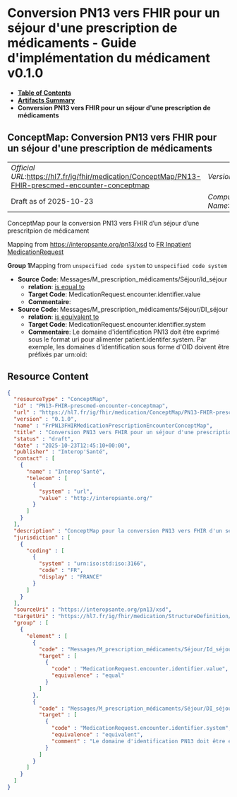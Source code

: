 # Conversion PN13 vers FHIR pour un séjour d'une prescription de médicaments - Guide d'implémentation du médicament v0.1.0

* [**Table of Contents**](toc.md)
* [**Artifacts Summary**](artifacts.md)
* **Conversion PN13 vers FHIR pour un séjour d'une prescription de médicaments**

## ConceptMap: Conversion PN13 vers FHIR pour un séjour d'une prescription de médicaments 

| | |
| :--- | :--- |
| *Official URL*:https://hl7.fr/ig/fhir/medication/ConceptMap/PN13-FHIR-prescmed-encounter-conceptmap | *Version*:0.1.0 |
| Draft as of 2025-10-23 | *Computable Name*:FrPN13FHIRMedicationPrescriptionEncounterConceptMap |

 
ConceptMap pour la conversion PN13 vers FHIR d’un séjour d’une prescritpion de médicament 

Mapping from https://interopsante.org/pn13/xsd to [FR Inpatient MedicationRequest](StructureDefinition-fr-inpatient-medicationrequest.md)

**Group 1**Mapping from `unspecified code system` to `unspecified code system`

* **Source Code**: Messages/M_prescription_médicaments/Séjour/Id_séjour
  * **relation**: [is equal to](http://hl7.org/fhir/R5/codesystem-concept-map-relationship.html#equal)
  * **Target Code**: MedicationRequest.encounter.identifier.value
  * **Commentaire**: 
* **Source Code**: Messages/M_prescription_médicaments/Séjour/DI_séjour
  * **relation**: [is equivalent to](http://hl7.org/fhir/R5/codesystem-concept-map-relationship.html#equivalent)
  * **Target Code**: MedicationRequest.encounter.identifier.system
  * **Commentaire**: Le domaine d'identification PN13 doit être exprimé sous le format uri pour alimenter patient.identifer.system. Par exemple, les domaines d'identification sous forme d'OID doivent être préfixés par urn:oid:



## Resource Content

```json
{
  "resourceType" : "ConceptMap",
  "id" : "PN13-FHIR-prescmed-encounter-conceptmap",
  "url" : "https://hl7.fr/ig/fhir/medication/ConceptMap/PN13-FHIR-prescmed-encounter-conceptmap",
  "version" : "0.1.0",
  "name" : "FrPN13FHIRMedicationPrescriptionEncounterConceptMap",
  "title" : "Conversion PN13 vers FHIR pour un séjour d'une prescription de médicaments",
  "status" : "draft",
  "date" : "2025-10-23T12:45:10+00:00",
  "publisher" : "Interop'Santé",
  "contact" : [
    {
      "name" : "Interop'Santé",
      "telecom" : [
        {
          "system" : "url",
          "value" : "http://interopsante.org/"
        }
      ]
    }
  ],
  "description" : "ConceptMap pour la conversion PN13 vers FHIR d'un séjour d'une prescritpion de médicament",
  "jurisdiction" : [
    {
      "coding" : [
        {
          "system" : "urn:iso:std:iso:3166",
          "code" : "FR",
          "display" : "FRANCE"
        }
      ]
    }
  ],
  "sourceUri" : "https://interopsante.org/pn13/xsd",
  "targetUri" : "https://hl7.fr/ig/fhir/medication/StructureDefinition/fr-inpatient-medicationrequest",
  "group" : [
    {
      "element" : [
        {
          "code" : "Messages/M_prescription_médicaments/Séjour/Id_séjour",
          "target" : [
            {
              "code" : "MedicationRequest.encounter.identifier.value",
              "equivalence" : "equal"
            }
          ]
        },
        {
          "code" : "Messages/M_prescription_médicaments/Séjour/DI_séjour",
          "target" : [
            {
              "code" : "MedicationRequest.encounter.identifier.system",
              "equivalence" : "equivalent",
              "comment" : "Le domaine d'identification PN13 doit être exprimé sous le format uri pour alimenter patient.identifer.system. Par exemple, les domaines d'identification sous forme d'OID doivent être préfixés par urn:oid:"
            }
          ]
        }
      ]
    }
  ]
}

```
